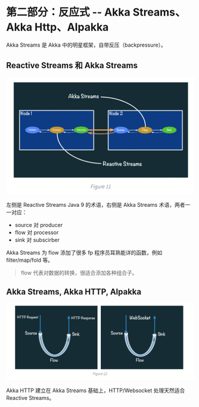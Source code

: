 # 第二部分：反应式 -- Akka Streams、Akka Http、Alpakka

Akka Streams 是 Akka 中的明星框架，自带反压（backpressure）。

## Reactive Streams 和 Akka Streams

![img](./images/figure11.png)

左侧是 Reactive Streams Java 9 的术语，右侧是 Akka Streams 术语，两者一一对应：

* source 对 producer
* flow 对 processor
* sink 对 subscirber

Akka Streams 为 flow 添加了很多 fp 程序员耳熟能详的函数，例如 filter/map/fold 等。

>flow 代表对数据的转换，很适合添加各种组合子。

## Akka Streams, Akka HTTP, Alpakka

![img](./images/figure12.png)

Akka HTTP 建立在 Akka Streams 基础上，HTTP/Websocket 处理天然适合 Reactive Streams。

